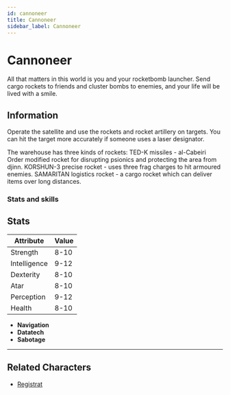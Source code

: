 ```yaml
---
id: cannoneer
title: Cannoneer
sidebar_label: Cannoneer
---
```


# Cannoneer

All that matters in this world is you and your rocketbomb launcher. 
Send cargo rockets to friends and cluster bombs to enemies, and your life will be lived with a smile.

## Information

Operate the satellite and use the rockets and rocket artillery on targets.
You can hit the target more accurately if someone uses a laser designator.

The warehouse has three kinds of rockets:
TED-K missiles - al-Cabeiri Order modified rocket for disrupting psionics and protecting the area from djinn.
KORSHUN-3 precise rocket - uses three frag charges to hit armoured enemies.
SAMARITAN logistics rocket - a cargo rocket which can deliver items over long distances.


### Stats and skills

## Stats

| Attribute       | Value          |
| --------------- | -------------- |
| Strength        | 8-10           |
| Intelligence    | 9-12           |
| Dexterity       | 8-10           |
| Atar            | 8-10           |
| Perception      | 9-12           |
| Health          | 8-10           |

- **Navigation**
- **Datatech**
- **Sabotage**

---

## Related Characters

- [Registrat](./registrat)